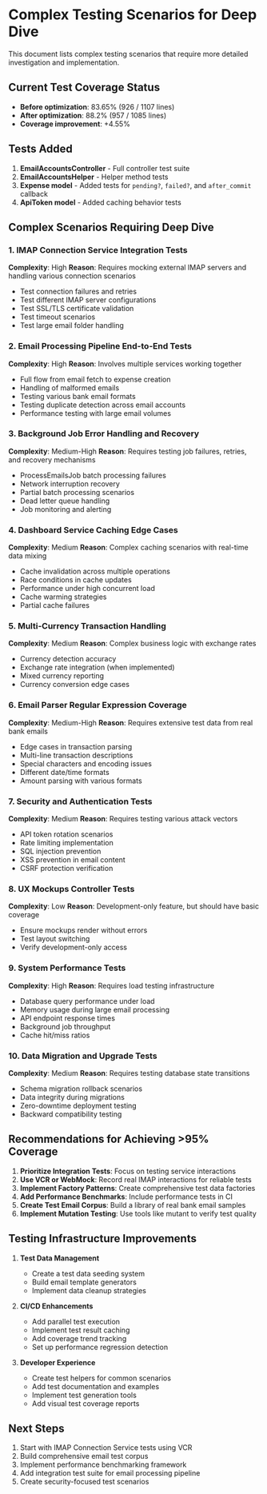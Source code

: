 # Complex Testing Scenarios for Deep Dive

This document lists complex testing scenarios that require more detailed investigation and implementation.

## Current Test Coverage Status
- **Before optimization**: 83.65% (926 / 1107 lines)
- **After optimization**: 88.2% (957 / 1085 lines)
- **Coverage improvement**: +4.55%

## Tests Added
1. **EmailAccountsController** - Full controller test suite
2. **EmailAccountsHelper** - Helper method tests
3. **Expense model** - Added tests for `pending?`, `failed?`, and `after_commit` callback
4. **ApiToken model** - Added caching behavior tests

## Complex Scenarios Requiring Deep Dive

### 1. IMAP Connection Service Integration Tests
**Complexity**: High
**Reason**: Requires mocking external IMAP servers and handling various connection scenarios
- Test connection failures and retries
- Test different IMAP server configurations
- Test SSL/TLS certificate validation
- Test timeout scenarios
- Test large email folder handling

### 2. Email Processing Pipeline End-to-End Tests
**Complexity**: High
**Reason**: Involves multiple services working together
- Full flow from email fetch to expense creation
- Handling of malformed emails
- Testing various bank email formats
- Testing duplicate detection across email accounts
- Performance testing with large email volumes

### 3. Background Job Error Handling and Recovery
**Complexity**: Medium-High
**Reason**: Requires testing job failures, retries, and recovery mechanisms
- ProcessEmailsJob batch processing failures
- Network interruption recovery
- Partial batch processing scenarios
- Dead letter queue handling
- Job monitoring and alerting

### 4. Dashboard Service Caching Edge Cases
**Complexity**: Medium
**Reason**: Complex caching scenarios with real-time data mixing
- Cache invalidation across multiple operations
- Race conditions in cache updates
- Performance under high concurrent load
- Cache warming strategies
- Partial cache failures

### 5. Multi-Currency Transaction Handling
**Complexity**: Medium
**Reason**: Complex business logic with exchange rates
- Currency detection accuracy
- Exchange rate integration (when implemented)
- Mixed currency reporting
- Currency conversion edge cases

### 6. Email Parser Regular Expression Coverage
**Complexity**: Medium-High
**Reason**: Requires extensive test data from real bank emails
- Edge cases in transaction parsing
- Multi-line transaction descriptions
- Special characters and encoding issues
- Different date/time formats
- Amount parsing with various formats

### 7. Security and Authentication Tests
**Complexity**: Medium
**Reason**: Requires testing various attack vectors
- API token rotation scenarios
- Rate limiting implementation
- SQL injection prevention
- XSS prevention in email content
- CSRF protection verification

### 8. UX Mockups Controller Tests
**Complexity**: Low
**Reason**: Development-only feature, but should have basic coverage
- Ensure mockups render without errors
- Test layout switching
- Verify development-only access

### 9. System Performance Tests
**Complexity**: High
**Reason**: Requires load testing infrastructure
- Database query performance under load
- Memory usage during large email processing
- API endpoint response times
- Background job throughput
- Cache hit/miss ratios

### 10. Data Migration and Upgrade Tests
**Complexity**: Medium
**Reason**: Requires testing database state transitions
- Schema migration rollback scenarios
- Data integrity during migrations
- Zero-downtime deployment testing
- Backward compatibility testing

## Recommendations for Achieving >95% Coverage

1. **Prioritize Integration Tests**: Focus on testing service interactions
2. **Use VCR or WebMock**: Record real IMAP interactions for reliable tests
3. **Implement Factory Patterns**: Create comprehensive test data factories
4. **Add Performance Benchmarks**: Include performance tests in CI
5. **Create Test Email Corpus**: Build a library of real bank email samples
6. **Implement Mutation Testing**: Use tools like mutant to verify test quality

## Testing Infrastructure Improvements

1. **Test Data Management**
   - Create a test data seeding system
   - Build email template generators
   - Implement data cleanup strategies

2. **CI/CD Enhancements**
   - Add parallel test execution
   - Implement test result caching
   - Add coverage trend tracking
   - Set up performance regression detection

3. **Developer Experience**
   - Create test helpers for common scenarios
   - Add test documentation and examples
   - Implement test generation tools
   - Add visual test coverage reports

## Next Steps

1. Start with IMAP Connection Service tests using VCR
2. Build comprehensive email test corpus
3. Implement performance benchmarking framework
4. Add integration test suite for email processing pipeline
5. Create security-focused test scenarios